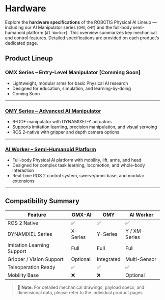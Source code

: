 # Hardware
Explore the **hardware specifications** of the ROBOTIS Physical AI Lineup — including our AI Manipulator series (`OMX`, `OMY`) and the full-body semi-humanoid platform (`AI Worker`).
This overview summarizes key mechanical and control features.
Detailed specifications are provided on each product’s dedicated page.

## Product Lineup

### OMX Series – Entry-Level Manipulator [Comming Soon]
- Lightweight, modular arms for basic Physical AI research
- Designed for education, simulation, and learning-by-doing
- Coming Soon

---

### [OMY Series – Advanced AI Manipulator](/hardware_omy.md)
- 6-DOF manipulator with DYNAMIXEL-Y actuators
- Supports imitation learning, precision manipulation, and visual servoing
- ROS 2-native with gripper and depth camera options

---

### [AI Worker – Semi-Humanoid Platform](/hardware_ai_worker.md)
- Full-body Physical AI platform with mobility, lift, arms, and head
- Designed for complex task learning, locomotion, and whole-body interaction
- Real-time ROS 2 control system, swerve/omni base, and modular extensions

---

## Compatibility Summary

| Feature                     | OMX-AI         | OMY         | AI Worker     |
|-----------------------------|-------------|-------------|---------------|
| ROS 2 Native                | ✅          | ✅          | ✅            |
| DYNAMIXEL Series            | X-Series    | Y-Series    | Y / XM-Series |
| Imitation Learning Support  | Full        | Full        | Full          |
| Gripper / Vision Support    | Optional    | Integrated  | Multi-Sensor  |
| Teleoperation Ready         | ✅          | ✅          | ✅            |
| Mobility Base               | ❌          | ❌          | Optional      |

> 📌 **Note:** For detailed mechanical drawings, payload specs, and dimensional data, please refer to the individual product pages.
